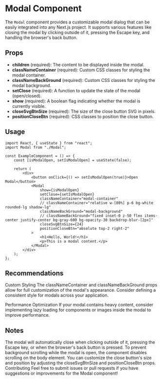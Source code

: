 # Modal Component

The `Modal` component provides a customizable modal dialog that can be easily integrated into any Next.js project. It supports various features like closing the modal by clicking outside of it, pressing the Escape key, and handling the browser's back button.

## Props

-   **children** (required): The content to be displayed inside the modal.
-   **classNameContainer** (required): Custom CSS classes for styling the modal container.
-   **classNameBackGround** (required): Custom CSS classes for styling the modal background.
-   **setClose** (required): A function to update the state of the modal (open/closed).
-   **show** (required): A boolean flag indicating whether the modal is currently visible.
-   **closeSvgBtnSize** (required): The size of the close button SVG in pixels.
-   **positionCloseBtn** (required): CSS classes to position the close button.

## Usage

```tsx
import React, { useState } from "react";
import Modal from "./Modal";

const ExampleComponent = () => {
    const [isModalOpen, setIsModalOpen] = useState(false);

    return (
        <div>
            <button onClick={() => setIsModalOpen(true)}>Open Modal</button>
            <Modal
                show={isModalOpen}
                setClose={setIsModalOpen}
                classNameContainer="modal-container"
                // classNameContainer="relative w-[80%] p-6 bg-white rounded-lg shadow-lg"
                classNameBackGround="modal-background"
                // classNameBackGround="fixed inset-0 z-50 flex items-center justify-center bg-gray-600 bg-opacity-30 backdrop-blur-[2px]"
                closeSvgBtnSize={24}
                positionCloseBtn="absolute top-2 right-2"
            >
                <h1>Hello, World!</h1>
                <p>This is a modal content.</p>
            </Modal>
        </div>
    );
};
```

## Recommendations

Custom Styling
The classNameContainer and classNameBackGround props allow for full customization of the modal's appearance. Consider defining a consistent style for modals across your application.

Performance Optimization
If your modal contains heavy content, consider implementing lazy loading for components or images inside the modal to improve performance.

## Notes

The modal will automatically close when clicking outside of it, pressing the Escape key, or when the browser's back button is pressed.
To prevent background scrolling while the modal is open, the component disables scrolling on the body element.
You can customize the close button's size and position by adjusting the closeSvgBtnSize and positionCloseBtn props.
Contributing
Feel free to submit issues or pull requests if you have suggestions or improvements for the Modal component!

